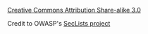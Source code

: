 [Creative Commons Attribution Share-alike 3.0](https://creativecommons.org/licenses/by-sa/3.0/)

Credit to OWASP's [SecLists project](https://github.com/danielmiessler/SecLists)
